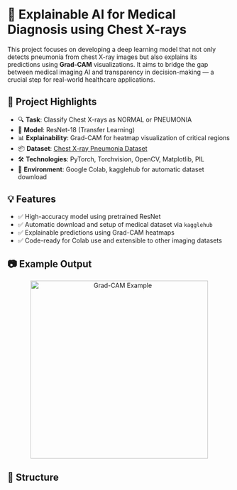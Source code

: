 # 🧠 Explainable AI for Medical Diagnosis using Chest X-rays

This project focuses on developing a deep learning model that not only detects pneumonia from chest X-ray images but also explains its predictions using **Grad-CAM** visualizations. It aims to bridge the gap between medical imaging AI and transparency in decision-making — a crucial step for real-world healthcare applications.

## 🚀 Project Highlights

- 🔍 **Task**: Classify Chest X-rays as NORMAL or PNEUMONIA
- 🧠 **Model**: ResNet-18 (Transfer Learning)
- 📊 **Explainability**: Grad-CAM for heatmap visualization of critical regions
- 📦 **Dataset**: [Chest X-ray Pneumonia Dataset](https://www.kaggle.com/datasets/paultimothymooney/chest-xray-pneumonia)
- 🛠️ **Technologies**: PyTorch, Torchvision, OpenCV, Matplotlib, PIL
- 📍 **Environment**: Google Colab, kagglehub for automatic dataset download

## 💡 Features

- ✅ High-accuracy model using pretrained ResNet
- ✅ Automatic download and setup of medical dataset via `kagglehub`
- ✅ Explainable predictions using Grad-CAM heatmaps
- ✅ Code-ready for Colab use and extensible to other imaging datasets

## 📷 Example Output

<p align="center">
  <img src="output_example.png" alt="Grad-CAM Example" width="400"/>
</p>

## 📁 Structure

